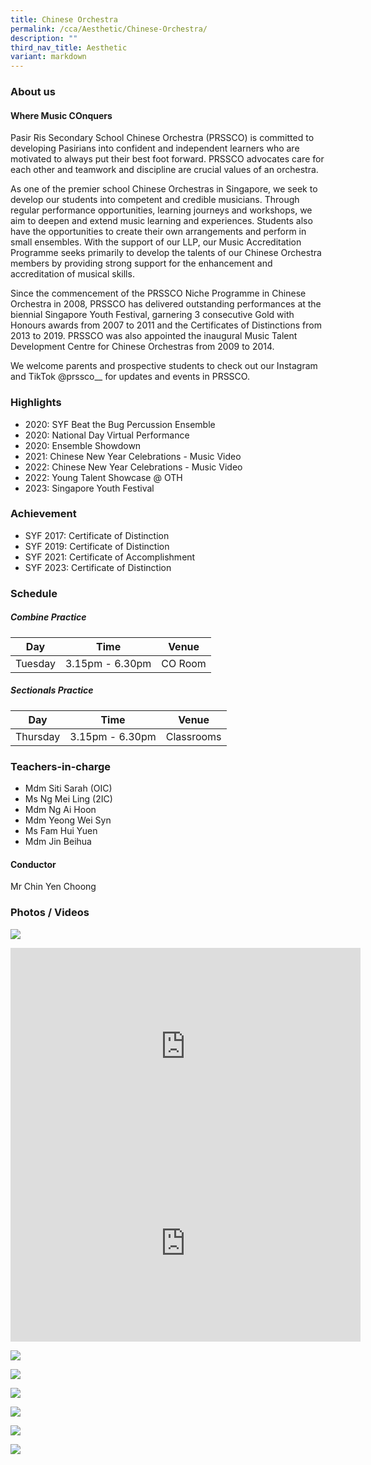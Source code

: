 ```yaml
---
title: Chinese Orchestra
permalink: /cca/Aesthetic/Chinese-Orchestra/
description: ""
third_nav_title: Aesthetic
variant: markdown
---
```

### **About us**

#### Where Music **CO**nquers

Pasir Ris Secondary School Chinese Orchestra (PRSSCO) is committed to developing Pasirians into confident and independent learners who are motivated to always put their best foot forward. PRSSCO advocates care for each other and teamwork and discipline are crucial values of an orchestra.

As one of the premier school Chinese Orchestras in Singapore, we seek to develop our students into competent and credible musicians. Through regular performance opportunities, learning journeys and workshops, we aim to deepen and extend music learning and experiences. Students also have the opportunities to create their own arrangements and perform in small ensembles. With the support of our LLP, our Music Accreditation Programme seeks primarily to develop the talents of our Chinese Orchestra members by providing strong support for the enhancement and accreditation of musical skills.

Since the commencement of the PRSSCO Niche Programme in Chinese Orchestra in 2008, PRSSCO has delivered outstanding performances at the biennial Singapore Youth Festival, garnering 3 consecutive Gold with Honours awards from 2007 to 2011 and the Certificates of Distinctions from 2013 to 2019. PRSSCO was also appointed the inaugural Music Talent Development Centre for Chinese Orchestras from 2009 to 2014.

We welcome parents and prospective students to check out our Instagram and TikTok @prssco\_\_ for updates and events in PRSSCO.

### **Highlights**

* 2020: SYF Beat the Bug Percussion Ensemble 
* 2020: National Day Virtual Performance 
* 2020: Ensemble Showdown 
* 2021: Chinese New Year Celebrations - Music Video 
* 2022: Chinese New Year Celebrations - Music Video 
* 2022: Young Talent Showcase @ OTH
* 2023: Singapore Youth Festival

### **Achievement**

* SYF 2017: Certificate of Distinction
* SYF 2019: Certificate of Distinction
* SYF 2021: Certificate of Accomplishment
* SYF 2023: Certificate of Distinction

### **Schedule**

##### **Combine Practice**

| Day | Time | Venue |
| -------- | -------- | -------- |
| Tuesday | 3.15pm - 6.30pm | CO Room |

##### **Sectionals Practice**

| Day | Time | Venue |
| -------- | -------- | -------- |
| Thursday  | 3.15pm - 6.30pm | Classrooms  |

### **Teachers-in-charge**

* Mdm Siti Sarah (OIC) 
* Ms Ng Mei Ling (2IC)
* Mdm Ng Ai Hoon 
* Mdm Yeong Wei Syn 
* Ms Fam Hui Yuen
* Mdm Jin Beihua 

#### **Conductor**
Mr Chin Yen Choong

### **Photos / Videos**
![](/images/CCA/Chinese%20Orchestra/2024%20chinese%20orchestra.jpg)
<center>
<iframe width="560" height="315" src="https://www.youtube.com/embed/G7r30ncf14E" title="YouTube video player" frameborder="0" allow="accelerometer; autoplay; clipboard-write; encrypted-media; gyroscope; picture-in-picture" allowfullscreen=""></iframe><br>

<iframe width="560" height="315" src="https://www.youtube.com/embed/juMno1qq2Ys" title="YouTube video player" frameborder="0" allow="accelerometer; autoplay; clipboard-write; encrypted-media; gyroscope; picture-in-picture" allowfullscreen=""></iframe> </center>

![](/images/CO%20Photo%203.png)

![](/images/CO%202.jpeg)

![](/images/co.png)

![](/images/co2.png)

![](/images/IMG-20220903-WA0011.jpeg)

![](/images/co3.png)